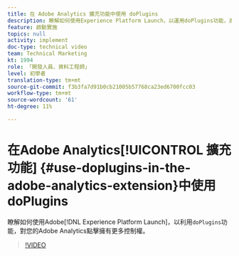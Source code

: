 ```yaml
---
title: 在 Adobe Analytics 擴充功能中使用 doPlugins
description: 瞭解如何使用Experience Platform Launch，以運用doPlugins功能，進一步控制您的Adobe Analytics點擊。
feature: 啟動實施
topics: null
activity: implement
doc-type: technical video
team: Technical Marketing
kt: 1994
role: 「開發人員、資料工程師」
level: 初學者
translation-type: tm+mt
source-git-commit: f3b3fa7d91b0cb21005b57768ca23ed6700fcc03
workflow-type: tm+mt
source-wordcount: '61'
ht-degree: 11%

---
```



# 在Adobe Analytics[!UICONTROL 擴充功能] {#use-doplugins-in-the-adobe-analytics-extension}中使用doPlugins

瞭解如何使用Adobe[!DNL Experience Platform Launch]，以利用`doPlugins`功能，對您的Adobe Analytics點擊擁有更多控制權。

>[!VIDEO](https://video.tv.adobe.com/v/25171?quality=12)
